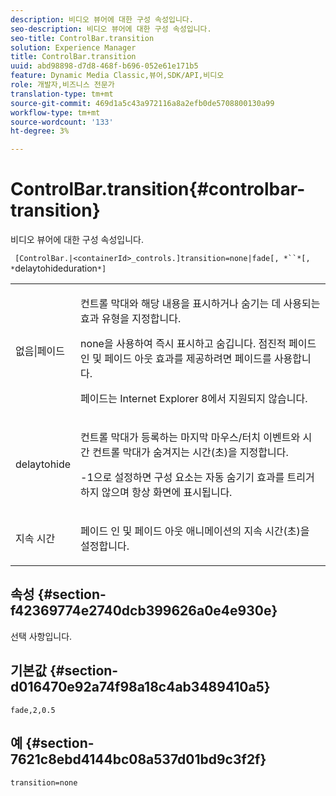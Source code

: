 ```yaml
---
description: 비디오 뷰어에 대한 구성 속성입니다.
seo-description: 비디오 뷰어에 대한 구성 속성입니다.
seo-title: ControlBar.transition
solution: Experience Manager
title: ControlBar.transition
uuid: abd98898-d7d8-468f-b696-052e61e171b5
feature: Dynamic Media Classic,뷰어,SDK/API,비디오
role: 개발자,비즈니스 전문가
translation-type: tm+mt
source-git-commit: 469d1a5c43a972116a8a2efb0de5708800130a99
workflow-type: tm+mt
source-wordcount: '133'
ht-degree: 3%

---
```



# ControlBar.transition{#controlbar-transition}

비디오 뷰어에 대한 구성 속성입니다.

` [ControlBar.|<containerId>_controls.]transition=none|fade[, *``*[, *`delaytohideduration`*]`

<table id="table_C616483932C2482CA9794DDD7313FD7C"> 
 <tbody> 
  <tr> 
   <td colname="col1"> <p> <span class="codeph"> 없음|페이드</span> </p> </td> 
   <td colname="col2"> <p> 컨트롤 막대와 해당 내용을 표시하거나 숨기는 데 사용되는 효과 유형을 지정합니다. </p> <p><span class="codeph"> none</span>을 사용하여 즉시 표시하고 숨깁니다. 점진적 페이드 인 및 페이드 아웃 효과를 제공하려면 <span class="codeph"> 페이드</span>를 사용합니다. </p> <p>페이드는 Internet Explorer 8에서 지원되지 않습니다. </p> </td> 
  </tr> 
  <tr> 
   <td colname="col1"> <p> <span class="codeph"> <span class="varname"> delaytohide</span> </span> </p> </td> 
   <td colname="col2"> <p>컨트롤 막대가 등록하는 마지막 마우스/터치 이벤트와 시간 컨트롤 막대가 숨겨지는 시간(초)을 지정합니다. </p> <p> <span class="codeph"> -1</span>으로 설정하면 구성 요소는 자동 숨기기 효과를 트리거하지 않으며 항상 화면에 표시됩니다. </p> </td> 
  </tr> 
  <tr> 
   <td colname="col1"> <p> <span class="codeph"> <span class="varname"> 지속 시간</span> </span> </p> </td> 
   <td colname="col2"> <p>페이드 인 및 페이드 아웃 애니메이션의 지속 시간(초)을 설정합니다. </p> </td> 
  </tr> 
 </tbody> 
</table>

## 속성 {#section-f42369774e2740dcb399626a0e4e930e}

선택 사항입니다.

## 기본값 {#section-d016470e92a74f98a18c4ab3489410a5}

`fade,2,0.5`

## 예 {#section-7621c8ebd4144bc08a537d01bd9c3f2f}

```
transition=none
```

